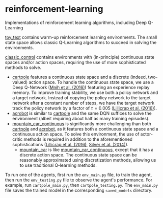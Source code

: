 # reinforcement-learning
Implementations of reinforcement learning algorithms, including Deep Q-Learning

[toy_text](toy_text/) contains warm-up reinforcement learning environments. The small state space allows classic Q-Learning algorithms to succeed in solving the environments.

[classic_control](classic_control/) contains environments with (in-principle) continuous state spaces and/or action spaces, requiring the use of more sophisticated methods to solve.

  - [cartpole](classic_control/cartpole) features a continuous state space and a discrete (indeed, two-valued) action space. To handle the continuous state space, we use a Deep Q-Network ([Mnih et al. (2016)](https://doi.org/10.1038/nature14236)) featuring an experience replay memory. To improve training stability, we use both a policy network and a target network. Instead of copying the policy network to the target network after a constant number of steps, we have the target network track the policy network by a factor of $\tau = 0.005$ ([Lillicrap et al. (2016)](https://doi.org/10.48550/arXiv.1509.02971)).
  - [acrobot](classic_control/acrobot) is similar to [cartpole](classic_control/cartpole) and the same DQN suffices to solve the environment (albeit requiring about half as many training episodes).
  - [mountain_car_continuous](classic_control/mountain_car_continuous) is significantly more challenging than both [cartpole](classic_control/cartpole) and [acrobot](classic_control/acrobot), as it features both a continuous state space and a continuous action space. To solve this environment, the use of actor-critic methods is required in addition to the aforementioned sophistications ([Lillicrap et al. (2016)](https://doi.org/10.48550/arXiv.1509.02971), [Silver et al. (2014)](http://proceedings.mlr.press/v32/silver14.pdf)).
    - [mountain_car](classic_control/mountain_car) is like [mountain_car_continuous](classic_control/mountain_car_continuous), except that it has a discrete action space. The continuous state space can be reasonably approximated using discretization methods, allowing us to use traditional Q-learning methods.

To run one of the agents, first run the `env_main.py` file, to train the agent, then run the `env_testing.py` file to observe the agent's performance. For example, run `cartpole_main.py`, then `cartpole_testing.py`. The `env_main.py` file saves the trained model in the corresponding `saved_models` directory.

